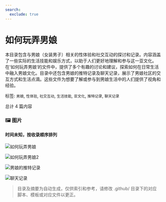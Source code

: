 ```yaml
---
search:
  exclude: true
---
```



# 如何玩弄男娘

本目录包含与男娘（女装男子）相关的性体验和社交互动的探讨和记录。内容涵盖了一些实际的生活技能和娱乐方式，以助于人们更好地理解和参与这一亚文化。在‘如何玩弄男娘’的文件中，提供了多个有趣的讨论和建议，探索如何在日常生活中融入男娘文化。目录中还包含男娘的推特记录及聊天记录，展示了男娘社区的交互方式和生活点滴。这些文件为想要了解或参与到男娘生活中的人们提供了视角和经验。


标签: `男娘`, `性体验`, `社交互动`, `生活技能`, `亚文化`, `推特记录`, `聊天记录`


总计 4 篇内容



### 🖼️ 图片


#### 时间未知，按收录顺序排列


![如何玩弄男娘](如何玩弄男娘.jpg)


![如何玩弄男娘2](如何玩弄男娘2.jpg)


![男娘的推特记录](男娘的推特记录.jpg)


![聊天记录](聊天记录.jpg)


> 目录及摘要为自动生成，仅供索引和参考，请修改 .github/ 目录下的对应脚本、模板或对应文件以更正。
